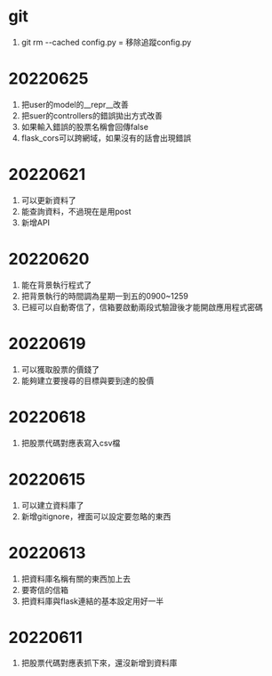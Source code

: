 # git
1. git rm --cached config.py = 移除追蹤config.py

# 20220625
1. 把user的model的__repr__改善
2. 把suer的controllers的錯誤拋出方式改善
3. 如果輸入錯誤的股票名稱會回傳false
4. flask_cors可以跨網域，如果沒有的話會出現錯誤

# 20220621
1. 可以更新資料了
2. 能查詢資料，不過現在是用post
3. 新增API

# 20220620
1. 能在背景執行程式了
2. 把背景執行的時間調為星期一到五的0900~1259
3. 已經可以自動寄信了，信箱要啟動兩段式驗證後才能開啟應用程式密碼

# 20220619
1. 可以獲取股票的價錢了
2. 能夠建立要搜尋的目標與要到達的股價

# 20220618
1. 把股票代碼對應表寫入csv檔

# 20220615
1. 可以建立資料庫了
2. 新增gitignore，裡面可以設定要忽略的東西

# 20220613 
1. 把資料庫名稱有關的東西加上去
2. 要寄信的信箱
3. 把資料庫與flask連結的基本設定用好一半

# 20220611 
1. 把股票代碼對應表抓下來，還沒新增到資料庫